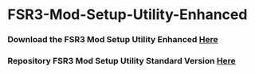 # FSR3-Mod-Setup-Utility-Enhanced
### Download the FSR3 Mod Setup Utility Enhanced [Here](https://sharemods.com/r7pzwmqxwt4u/FSR3_v3.10.rar.html)

### Repository FSR3 Mod Setup Utility Standard Version [Here](https://github.com/P4TOLINO06/FSR3.0-Mod-Setup-Utility)
 